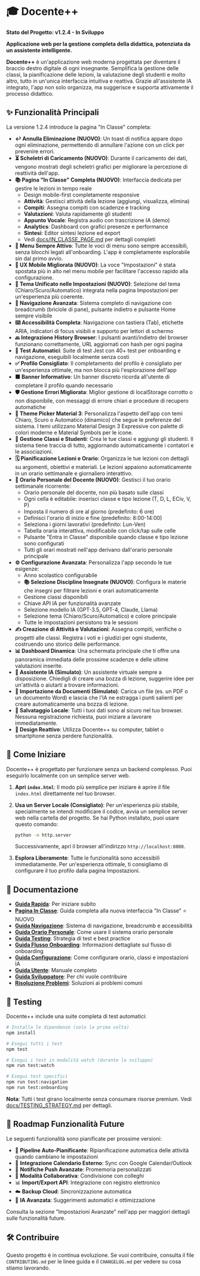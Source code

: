 # 🎓 Docente++

**Stato del Progetto: v1.2.4 - In Sviluppo**

**Applicazione web per la gestione completa della didattica, potenziata da un assistente intelligente.**

**Docente++** è un'applicazione web moderna progettata per diventare il braccio destro digitale di ogni insegnante. Semplifica la gestione delle classi, la pianificazione delle lezioni, la valutazione degli studenti e molto altro, tutto in un'unica interfaccia intuitiva e reattiva. Grazie all'assistente IA integrato, l'app non solo organizza, ma suggerisce e supporta attivamente il processo didattico.

## ✨ Funzionalità Principali

La versione 1.2.4 introduce la pagina "In Classe" completa:

- **↩️ Annulla Eliminazione (NUOVO)**: Un toast di notifica appare dopo ogni eliminazione, permettendo di annullare l'azione con un click per prevenire errori.
- **⏳ Scheletri di Caricamento (NUOVO)**: Durante il caricamento dei dati, vengono mostrati degli scheletri grafici per migliorare la percezione di reattività dell'app.
- **📚 Pagina "In Classe" Completa (NUOVO)**: Interfaccia dedicata per gestire le lezioni in tempo reale
  - Design mobile-first completamente responsive
  - **Attività**: Gestisci attività della lezione (aggiungi, visualizza, elimina)
  - **Compiti**: Assegna compiti con scadenze e tracking
  - **Valutazioni**: Valuta rapidamente gli studenti
  - **Appunto Vocale**: Registra audio con trascrizione IA (demo)
  - **Analytics**: Dashboard con grafici presenze e performance
  - **Sintesi**: Editor sintesi lezione ed export
  - Vedi [docs/IN_CLASSE_PAGE.md](docs/IN_CLASSE_PAGE.md) per dettagli completi
- **🎯 Menu Sempre Attivo**: Tutte le voci di menu sono sempre accessibili, senza blocchi legati all'onboarding. L'app è completamente esplorabile sin dal primo avvio.
- **📱 UX Mobile Migliorata (NUOVO)**: La voce "Impostazioni" è stata spostata più in alto nel menu mobile per facilitare l'accesso rapido alla configurazione.
- **🎨 Tema Unificato nelle Impostazioni (NUOVO)**: Selezione del tema (Chiaro/Scuro/Automatico) integrata nella pagina Impostazioni per un'esperienza più coerente.
- **🧭 Navigazione Avanzata**: Sistema completo di navigazione con breadcrumb (briciole di pane), pulsante indietro e pulsante Home sempre visibile
- **⌨️ Accessibilità Completa**: Navigazione con tastiera (Tab), etichette ARIA, indicatori di focus visibili e supporto per lettori di schermo
- **🔙 Integrazione History Browser**: I pulsanti avanti/indietro del browser funzionano correttamente, URL aggiornati con hash per ogni pagina
- **🧪 Test Automatici**: Suite di test Jest con 40+ test per onboarding e navigazione, eseguibili localmente senza costi
- **✅ Profilo Consigliato**: Il completamento del profilo è consigliato per un'esperienza ottimale, ma non blocca più l'esplorazione dell'app
- **🟧 Banner Informativo**: Un banner discreto ricorda all'utente di completare il profilo quando necessario
- **🛡️ Gestione Errori Migliorata**: Miglior gestione di localStorage corrotto o non disponibile, con messaggi di errore chiari e procedure di recupero automatiche
- **🎨 Theme Picker Material 3**: Personalizza l'aspetto dell'app con temi Chiaro, Scuro o Automatico (dinamico) che segue le preferenze del sistema. I temi utilizzano Material Design 3 Expressive con palette di colori moderne e Material Symbols per le icone.
- **🏫 Gestione Classi e Studenti**: Crea le tue classi e aggiungi gli studenti. Il sistema tiene traccia di tutto, aggiornando automaticamente i contatori e le associazioni.
- **🗓️ Pianificazione Lezioni e Orario**: Organizza le tue lezioni con dettagli su argomenti, obiettivi e materiali. Le lezioni appaiono automaticamente in un orario settimanale e giornaliero interattivo.
- **📅 Orario Personale del Docente (NUOVO)**: Gestisci il tuo orario settimanale ricorrente:
  - Orario personale del docente, non più basato sulle classi
  - Ogni cella è editabile: inserisci classe e tipo lezione (T, D, L, ECiv, V, P)
  - Imposta il numero di ore al giorno (predefinito: 6 ore)
  - Definisci l'orario di inizio e fine (predefinito: 8:00-14:00)
  - Seleziona i giorni lavorativi (predefinito: Lun-Ven)
  - Tabella oraria interattiva, modificabile con click/tap sulle celle
  - Pulsante "Entra in Classe" disponibile quando classe e tipo lezione sono configurati
  - Tutti gli orari mostrati nell'app derivano dall'orario personale principale
- **⚙️ Configurazione Avanzata**: Personalizza l'app secondo le tue esigenze:
  - Anno scolastico configurabile
  - **📚 Selezione Discipline Insegnate (NUOVO)**: Configura le materie che insegni per filtrare lezioni e orari automaticamente
  - Gestione classi disponibili
  - Chiave API IA per funzionalità avanzate
  - Selezione modello IA (GPT-3.5, GPT-4, Claude, Llama)
  - Selezione tema (Chiaro/Scuro/Automatico) e colore principale
  - Tutte le impostazioni persistono tra le sessioni
- **✍️ Creazione di Attività e Valutazioni**: Assegna compiti, verifiche o progetti alle classi. Registra i voti e i giudizi per ogni studente, costruendo uno storico delle performance.
- **📊 Dashboard Dinamica**: Una schermata principale che ti offre una panoramica immediata delle prossime scadenze e delle ultime valutazioni inserite.
- **🤖 Assistente IA (Simulato)**: Un assistente virtuale sempre a disposizione. Chiedigli di creare una bozza di lezione, suggerire idee per un'attività o aiutarti a trovare informazioni.
- **📄 Importazione da Documenti (Simulato)**: Carica un file (es. un PDF o un documento Word) e lascia che l'IA ne estragga i punti salienti per creare automaticamente una bozza di lezione.
- **💾 Salvataggio Locale**: Tutti i tuoi dati sono al sicuro nel tuo browser. Nessuna registrazione richiesta, puoi iniziare a lavorare immediatamente.
- **📱 Design Reattivo**: Utilizza Docente++ su computer, tablet o smartphone senza perdere funzionalità.

## 🚀 Come Iniziare

Docente++ è progettato per funzionare senza un backend complesso. Puoi eseguirlo localmente con un semplice server web.

1.  **Apri `index.html`**: Il modo più semplice per iniziare è aprire il file `index.html` direttamente nel tuo browser.
    
2.  **Usa un Server Locale (Consigliato)**: Per un'esperienza più stabile, specialmente se intendi modificare il codice, avvia un semplice server web nella cartella del progetto. Se hai Python installato, puoi usare questo comando:
    ```bash
    python -m http.server
    ```
    Successivamente, apri il browser all'indirizzo `http://localhost:8000`.

3.  **Esplora Liberamente**: Tutte le funzionalità sono accessibili immediatamente. Per un'esperienza ottimale, ti consigliamo di configurare il tuo profilo dalla pagina Impostazioni.

## 📖 Documentazione

- **[Guida Rapida](docs/QUICK_START.md)**: Per iniziare subito
- **[Pagina In Classe](docs/IN_CLASSE_PAGE.md)**: Guida completa alla nuova interfaccia "In Classe" ⭐ NUOVO
- **[Guida Navigazione](docs/NAVIGATION_GUIDE.md)**: Sistema di navigazione, breadcrumb e accessibilità
- **[Guida Orario Personale](docs/PERSONAL_SCHEDULE_GUIDE.md)**: Come usare il sistema orario personale
- **[Guida Testing](docs/TESTING_STRATEGY.md)**: Strategia di test e best practice
- **[Guida Flusso Onboarding](docs/ONBOARDING_FLOW_GUIDE.md)**: Informazioni dettagliate sul flusso di onboarding
- **[Guida Configurazione](docs/CONFIGURATION_GUIDE.md)**: Come configurare orario, classi e impostazioni IA
- **[Guida Utente](docs/user-guide.md)**: Manuale completo
- **[Guida Sviluppatore](docs/dev-guide.md)**: Per chi vuole contribuire
- **[Risoluzione Problemi](docs/TROUBLESHOOTING.md)**: Soluzioni ai problemi comuni

## 🧪 Testing

Docente++ include una suite completa di test automatici:

```bash
# Installa le dipendenze (solo la prima volta)
npm install

# Esegui tutti i test
npm test

# Esegui i test in modalità watch (durante lo sviluppo)
npm run test:watch

# Esegui test specifici
npm run test:navigation
npm run test:onboarding
```

**Nota**: Tutti i test girano localmente senza consumare risorse premium. Vedi [docs/TESTING_STRATEGY.md](docs/TESTING_STRATEGY.md) per dettagli.

## 🔮 Roadmap Funzionalità Future

Le seguenti funzionalità sono pianificate per prossime versioni:

- 🔄 **Pipeline Auto-Pianificante**: Ripianificazione automatica delle attività quando cambiano le impostazioni
- 📅 **Integrazione Calendario Esterno**: Sync con Google Calendar/Outlook
- 🔔 **Notifiche Push Avanzate**: Promemoria personalizzati
- 🤝 **Modalità Collaborativa**: Condivisione con colleghi
- 📊 **Import/Export API**: Integrazione con registro elettronico
- ☁️ **Backup Cloud**: Sincronizzazione automatica
- 🧠 **IA Avanzata**: Suggerimenti automatici e ottimizzazione

Consulta la sezione "Impostazioni Avanzate" nell'app per maggiori dettagli sulle funzionalità future.

## 🛠️ Contribuire

Questo progetto è in continua evoluzione. Se vuoi contribuire, consulta il file `CONTRIBUTING.md` per le linee guida e il `CHANGELOG.md` per vedere su cosa stiamo lavorando.

